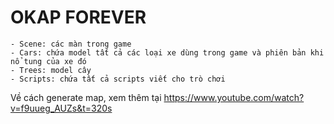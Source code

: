 # OKAP FOREVER

    - Scene: các màn trong game
    - Cars: chứa model tất cả các loại xe dùng trong game và phiên bản khi nổ tung của xe đó
    - Trees: model cây
    - Scripts: chứa tất cả scripts viết cho trò chơi
Về cách generate map, xem thêm tại https://www.youtube.com/watch?v=f9uueg_AUZs&t=320s